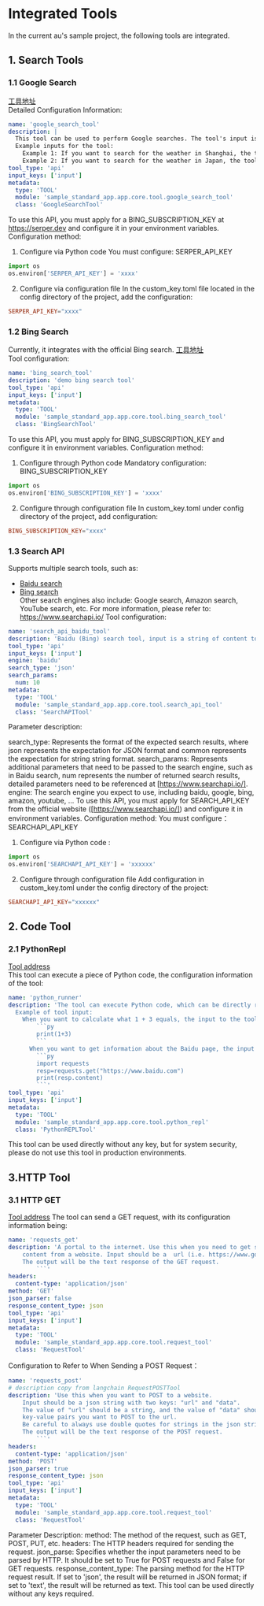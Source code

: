 # Integrated Tools

In the current au's sample project, the following tools are integrated.

## 1. Search Tools

### 1.1 Google Search
[工具地址](../../../sample_standard_app/app/core/tool/google_search_tool.yaml)  
Detailed Configuration Information:

```yaml
name: 'google_search_tool'
description: |
  This tool can be used to perform Google searches. The tool's input is the content you want to search for.
  Example inputs for the tool:
    Example 1: If you want to search for the weather in Shanghai, the tool's input should be: "Shanghai weather today"
    Example 2: If you want to search for the weather in Japan, the tool's input should be: "Japan weather"
tool_type: 'api'
input_keys: ['input']
metadata:
  type: 'TOOL'
  module: 'sample_standard_app.app.core.tool.google_search_tool'
  class: 'GoogleSearchTool'
```
To use this API, you must apply for a BING_SUBSCRIPTION_KEY at https://serper.dev and configure it in your environment variables. 
Configuration method:
1. Configure via Python code You must configure: SERPER_API_KEY
```python
import os
os.environ['SERPER_API_KEY'] = 'xxxx'
```
2. Configure via configuration file In the custom_key.toml file located in the config directory of the project, add the configuration:  
```toml
SERPER_API_KEY="xxxx"
```


### 1.2 Bing Search 
Currently, it integrates with the official Bing search.
[工具地址](../../../sample_standard_app/app/core/tool/bing_search_tool.yaml)  
Tool configuration:
```yaml
name: 'bing_search_tool'
description: 'demo bing search tool'
tool_type: 'api'
input_keys: ['input']
metadata:
  type: 'TOOL'
  module: 'sample_standard_app.app.core.tool.bing_search_tool'
  class: 'BingSearchTool'
```
To use this API, you must apply for BING_SUBSCRIPTION_KEY and configure it in environment variables. 
Configuration method:
1. Configure through Python code
Mandatory configuration: BING_SUBSCRIPTION_KEY
```python
import os
os.environ['BING_SUBSCRIPTION_KEY'] = 'xxxx'
```
2. Configure through configuration file
In custom_key.toml under config directory of the project, add configuration:
```toml
BING_SUBSCRIPTION_KEY="xxxx"
```



### 1.3 Search API
Supports multiple search tools, such as: 
- [Baidu search](../../../sample_standard_app/app/core/tool/search_api_baidu_tool.yaml)
- [Bing search](../../../sample_standard_app/app/core/tool/search_api_bing_tool.yaml)  
Other search engines also include: Google search, Amazon search, YouTube search, etc. For more information, please refer to: https://www.searchapi.io/
Tool configuration:
```yaml
name: 'search_api_baidu_tool'
description: 'Baidu (Bing) search tool, input is a string of content to be searched, e.g.: input="What is the price of gold?"'
tool_type: 'api'
input_keys: ['input']
engine: 'baidu'
search_type: 'json'
search_params:
  num: 10
metadata:
  type: 'TOOL'
  module: 'sample_standard_app.app.core.tool.search_api_tool'
  class: 'SearchAPITool'
```
Parameter description:

search_type: Represents the format of the expected search results, where json represents the expectation for JSON format and common represents the expectation for string string format.
search_params: Represents additional parameters that need to be passed to the search engine, such as in Baidu search, num represents the number of returned search results, detailed parameters need to be referenced at [https://www.searchapi.io/].
engine: The search engine you expect to use, including baidu, google, bing, amazon, youtube, ... To use this API, you must apply for SEARCH_API_KEY from the official website ([https://www.searchapi.io/]) and configure it in environment variables.
Configuration method:
You must configure：SEARCHAPI_API_KEY
1. Configure via Python code :
```python
import os
os.environ['SEARCHAPI_API_KEY'] = 'xxxxxx'
```
2. Configure through configuration file
Add configuration in custom_key.toml under the config directory of the project:
```toml
SEARCHAPI_API_KEY="xxxxxx"
```


## 2. Code Tool

### 2.1 PythonRepl
[Tool address](../../../sample_standard_app/app/core/tool/python_repl_tool.yaml)  
This tool can execute a piece of Python code, the configuration information of the tool:  
```yaml
name: 'python_runner'
description: 'The tool can execute Python code, which can be directly run in PyCharm. The input to the tool must be valid Python code. If you want to view the execution result of the tool, you must use print(...) to print the content you want to view in the Python code.
  Example of tool input:
    When you want to calculate what 1 + 3 equals, the input to the tool should be:
        ```py 
        print(1+3)
        ```
      When you want to get information about the Baidu page, the input to the tool should be:
        ```py 
        import requests
        resp=requests.get("https://www.baidu.com")
        print(resp.content)
        ```'
tool_type: 'api'
input_keys: ['input']
metadata:
  type: 'TOOL'
  module: 'sample_standard_app.app.core.tool.python_repl'
  class: 'PythonREPLTool'
```

This tool can be used directly without any key, but for system security, please do not use this tool in production environments.


## 3.HTTP Tool

### 3.1 HTTP GET
[Tool address](../../../sample_standard_app/app/core/tool/request_get_tool.yaml)
The tool can send a GET request, with its configuration information being:
```yaml
name: 'requests_get'
description: 'A portal to the internet. Use this when you need to get specific
    content from a website. Input should be a  url (i.e. https://www.google.com).
    The output will be the text response of the GET request.
        ```'
headers:
  content-type: 'application/json'
method: 'GET'
json_parser: false
response_content_type: json
tool_type: 'api'
input_keys: ['input']
metadata:
  type: 'TOOL'
  module: 'sample_standard_app.app.core.tool.request_tool'
  class: 'RequestTool'
```
Configuration to Refer to When Sending a POST Request：
```yaml
name: 'requests_post'
# description copy from langchain RequestPOSTTool
description: 'Use this when you want to POST to a website.
    Input should be a json string with two keys: "url" and "data".
    The value of "url" should be a string, and the value of "data" should be a dictionary of 
    key-value pairs you want to POST to the url.
    Be careful to always use double quotes for strings in the json string
    The output will be the text response of the POST request.
        ```'
headers:
  content-type: 'application/json'
method: 'POST'
json_parser: true
response_content_type: json
tool_type: 'api'
input_keys: ['input']
metadata:
  type: 'TOOL'
  module: 'sample_standard_app.app.core.tool.request_tool'
  class: 'RequestTool'
```
Parameter Description:
    method: The method of the request, such as GET, POST, PUT, etc.
    headers: The HTTP headers required for sending the request.
    json_parse: Specifies whether the input parameters need to be parsed by HTTP. It should be set to True for POST requests and False for GET requests.
    response_content_type: The parsing method for the HTTP request result. If set to 'json', the result will be returned in JSON format; if set to 'text', the result will be returned as text.
This tool can be used directly without any keys required.

